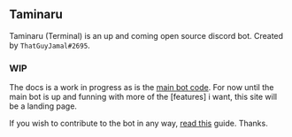 ## Taminaru

Taminaru (Terminal) is an up and coming open source discord bot. Created by `ThatGuyJamal#2695`. 

### WIP

The docs is a work in progress as is the [main bot code](https://github.com/taminaru/bot). For now until the main bot is up and funning with more of the [features] i want, this site will be a landing page.

If you wish to contribute to the bot in any way, [read this](https://github.com/taminaru/bot/blob/main/docs/Contributing.md) guide. Thanks.
